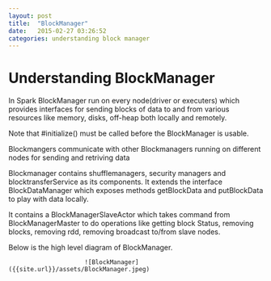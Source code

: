 ```yaml
---
layout: post
title:  "BlockManager"
date:   2015-02-27 03:26:52 	
categories: understanding block manager
---
```


#                                                        Understanding BlockManager

In Spark BlockManager run on every node(driver or executers) which provides interfaces for sending blocks of data to and from various resources like memory, disks, off-heap both locally and remotely.

Note that #initialize() must be called before the BlockManager is usable.

Blockmangers communicate with other Blockmanagers running on different nodes for sending and retriving data

Blockmanager contains shufflemanagers, security managers and blocktransferService as its components. It extends the interface BlockDataManager
which exposes methods getBlockData and putBlockData to play with data locally.

It contains a BlockManagerSlaveActor which takes command from BlockManagerMaster to do operations like getting block Status, removing blocks, removing rdd, removing broadcast to/from slave nodes.

Below is the high level diagram of BlockManager.

                         ![BlockManager]({{site.url}}/assets/BlockManager.jpeg)
